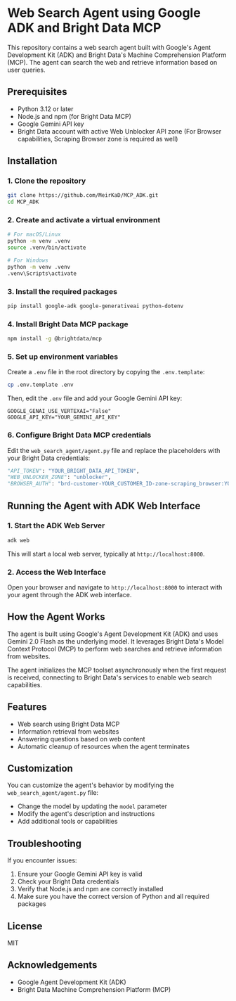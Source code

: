 # Web Search Agent using Google ADK and Bright Data MCP

This repository contains a web search agent built with Google's Agent Development Kit (ADK) and Bright Data's Machine Comprehension Platform (MCP). The agent can search the web and retrieve information based on user queries.

## Prerequisites

- Python 3.12 or later
- Node.js and npm (for Bright Data MCP)
- Google Gemini API key
- Bright Data account with active Web Unblocker API zone (For Browser capabilities, Scraping Browser zone is required as well)

## Installation

### 1. Clone the repository

```bash
git clone https://github.com/MeirKaD/MCP_ADK.git
cd MCP_ADK
```

### 2. Create and activate a virtual environment

```bash
# For macOS/Linux
python -m venv .venv
source .venv/bin/activate

# For Windows
python -m venv .venv
.venv\Scripts\activate
```

### 3. Install the required packages

```bash
pip install google-adk google-generativeai python-dotenv
```

### 4. Install Bright Data MCP package

```bash
npm install -g @brightdata/mcp
```

### 5. Set up environment variables

Create a `.env` file in the root directory by copying the `.env.template`:

```bash
cp .env.template .env
```

Then, edit the `.env` file and add your Google Gemini API key:

```
GOOGLE_GENAI_USE_VERTEXAI="False"
GOOGLE_API_KEY="YOUR_GEMINI_API_KEY"
```

### 6. Configure Bright Data MCP credentials

Edit the `web_search_agent/agent.py` file and replace the placeholders with your Bright Data credentials:

```python
"API_TOKEN": "YOUR_BRIGHT_DATA_API_TOKEN",
"WEB_UNLOCKER_ZONE": "unblocker",
"BROWSER_AUTH": "brd-customer-YOUR_CUSTOMER_ID-zone-scraping_browser:YOUR_PASSWORD"
```

## Running the Agent with ADK Web Interface

### 1. Start the ADK Web Server

```bash
adk web
```

This will start a local web server, typically at `http://localhost:8000`.

### 2. Access the Web Interface

Open your browser and navigate to `http://localhost:8000` to interact with your agent through the ADK web interface.

## How the Agent Works

The agent is built using Google's Agent Development Kit (ADK) and uses Gemini 2.0 Flash as the underlying model. It leverages Bright Data's Model Context Protocol (MCP) to perform web searches and retrieve information from websites.

The agent initializes the MCP toolset asynchronously when the first request is received, connecting to Bright Data's services to enable web search capabilities.

## Features

- Web search using Bright Data MCP
- Information retrieval from websites
- Answering questions based on web content
- Automatic cleanup of resources when the agent terminates

## Customization

You can customize the agent's behavior by modifying the `web_search_agent/agent.py` file:

- Change the model by updating the `model` parameter
- Modify the agent's description and instructions
- Add additional tools or capabilities

## Troubleshooting

If you encounter issues:

1. Ensure your Google Gemini API key is valid
2. Check your Bright Data credentials
3. Verify that Node.js and npm are correctly installed
4. Make sure you have the correct version of Python and all required packages

## License

MIT

## Acknowledgements

- Google Agent Development Kit (ADK)
- Bright Data Machine Comprehension Platform (MCP)
